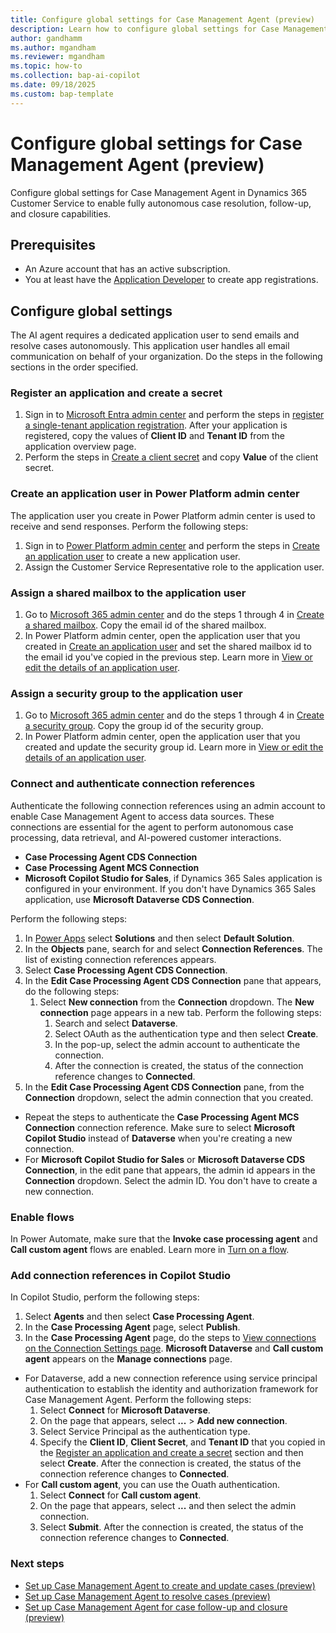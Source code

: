 ```yaml
---
title: Configure global settings for Case Management Agent (preview)
description: Learn how to configure global settings for Case Management Agent in Dynamics 365 Customer Service to enable fully autonomous case resolution, follow-up, and closure capabilities.
author: gandhamm
ms.author: mgandham
ms.reviewer: mgandham
ms.topic: how-to 
ms.collection: bap-ai-copilot 
ms.date: 09/18/2025
ms.custom: bap-template
---
```


# Configure global settings for Case Management Agent (preview)

Configure global settings for Case Management Agent in Dynamics 365 Customer Service to enable fully autonomous case resolution, follow-up, and closure capabilities.

## Prerequisites

- An Azure account that has an active subscription.
- You at least have the [Application Developer](/entra/identity/role-based-access-control/permissions-reference#application-developer) to create app registrations.

## Configure global settings

The AI agent requires a dedicated application user to send emails and resolve cases autonomously. This application user handles all email communication on behalf of your organization. Do the steps in the following sections in the order specified.

### Register an application and create a secret 

1. Sign in to [Microsoft Entra admin center](https://entra.microsoft.com) and perform the steps in [register a single-tenant application registration](/entra/identity-platform/quickstart-register-app#register-an-application). After your application is registered, copy the values of **Client ID** and **Tenant ID** from the application overview page.
1. Perform the steps in [Create a client secret](/entra/identity-platform/how-to-add-credentials?tabs=client-secret#add-a-credential-to-your-application) and copy **Value** of the client secret.

### Create an application user in Power Platform admin center

The application user you create in Power Platform admin center is used to receive and send responses. Perform the following steps:

1. Sign in to [Power Platform admin center](https://admin.powerplatform.microsoft.com) and perform the steps in [Create an application user](/power-platform/admin/manage-application-users?tabs=new#create-an-application-user) to create a new application user. 
1. Assign the Customer Service Representative role to the application user.

### Assign a shared mailbox to the application user

1. Go to [Microsoft 365 admin center](https://admin.cloud.microsoft/) and do the steps 1 through 4 in [Create a shared mailbox](/microsoft-365/admin/email/create-a-shared-mailbox#create-a-shared-mailbox-and-add-members). Copy the email id of the shared mailbox.
1. In Power Platform admin center, open the application user that you created in [Create an application user](#create-an-application-user-in-power-platform-admin-center) and set the shared mailbox id to the email id you've copied in the previous step. Learn more in [View or edit the details of an application user](/power-platform/admin/manage-application-users?tabs=new#view-or-edit-the-details-of-an-application-user).

### Assign a security group to the application user

1. Go to [Microsoft 365 admin center](https://admin.cloud.microsoft/) and do the steps 1 through 4 in [Create a security group](/microsoft-365/admin/create-groups/create-a-security-group). Copy the group id of the security group.
1. In Power Platform admin center, open the application user that you created and update the security group id. Learn more in [View or edit the details of an application user](/power-platform/admin/manage-application-users?tabs=new#view-or-edit-the-details-of-an-application-user).

### Connect and authenticate connection references

Authenticate the following connection references using an admin account to enable Case Management Agent to access data sources. These connections are essential for the agent to perform autonomous case processing, data retrieval, and AI-powered customer interactions. 

- **Case Processing Agent CDS Connection**
- **Case Processing Agent MCS Connection**
- **Microsoft Copilot Studio for Sales**, if Dynamics 365 Sales application is configured in your environment. If you don't have Dynamics 365 Sales application, use **Microsoft Dataverse CDS Connection**.

Perform the following steps:

1. In [Power Apps](https://make.powerapps.com/) select **Solutions** and then select **Default Solution**.
1. In the **Objects** pane, search for and select **Connection References**. The list of existing connection references appears.
1. Select **Case Processing Agent CDS Connection**.
1. In the **Edit Case Processing Agent CDS Connection** pane that appears, do the following steps:
    1. Select **New connection** from the **Connection** dropdown. The **New connection** page appears in a new tab. Perform the following steps:
       1. Search and select **Dataverse**.
       1. Select OAuth as the authentication type and then select **Create**.
       1. In the pop-up, select the admin account to authenticate the connection.
       1. After the connection is created, the status of the connection reference changes to **Connected**.
1. In the **Edit Case Processing Agent CDS Connection** pane, from the **Connection** dropdown, select the admin connection that you created.

- Repeat the steps to authenticate the **Case Processing Agent MCS Connection** connection reference. Make sure to select **Microsoft Copilot Studio** instead of **Dataverse** when you're creating a new connection.
- For **Microsoft Copilot Studio for Sales** or **Microsoft Dataverse CDS Connection**, in the edit pane that appears, the admin id appears in the **Connection** dropdown. Select the admin ID. You don't have to create a new connection.

### Enable flows

In Power Automate, make sure that the **Invoke case processing agent** and **Call custom agent** flows are enabled. Learn more in [Turn on a flow](/power-automate/disable-flow#turn-on-a-flow).

### Add connection references in Copilot Studio

In Copilot Studio, perform the following steps:

 1. Select **Agents** and then select **Case Processing Agent**.
 1. In the **Case Processing Agent** page, select **Publish**.
 1. In the **Case Processing Agent** page, do the steps to [View connections on the Connection Settings page](/microsoft-copilot-studio/authoring-connections#view-connections-on-the-connection-settings-page). **Microsoft Dataverse** and **Call custom agent** appears on the **Manage connections** page.

   - For Dataverse, add a new connection reference using service principal authentication to establish the identity and authorization framework for Case Management Agent. Perform the following steps:
       1. Select **Connect** for **Microsoft Dataverse**.
       1. On the page that appears, select **...** > **Add new connection**.
       1. Select Service Principal as the authentication type.
       1. Specify the **Client ID**, **Client Secret**, and **Tenant ID** that you copied in the [Register an application and create a secret](#register-an-application-and-create-a-secret) section and then select **Create**. After the connection is created, the status of the connection reference changes to **Connected**.
   - For **Call custom agent**, you can use the Ouath authentication.
       1. Select **Connect** for **Call custom agent**.
       1. On the page that appears, select **...** and then select the admin connection.
       1. Select **Submit**. After the connection is created, the status of the connection reference changes to **Connected**.

### Next steps

- [Set up Case Management Agent to create and update cases (preview)](set-up-autonomous-case-agents.md)     
- [Set up Case Management Agent to resolve cases (preview)](set-up-case-resolution-agent.md)              
- [Set up Case Management Agent for case follow-up and closure (preview)](set-up-case-closure.md)      